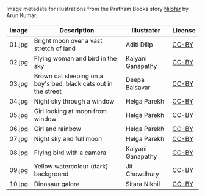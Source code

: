 Image metadata for illustrations from the Pratham Books story [Nilofar](https://storyweaver.org.in/stories/5206-nilofar) by Arun Kumar.

Image | Description | Illustrator | License
----- | ----------- | ----------- | -------
01.jpg | Bright moon over a vast stretch of land | Aditi Dilip | [CC-BY](https://creativecommons.org/licenses/by/4.0/)
02.jpg | Flying woman and bird in the sky | Kalyani Ganapathy | [CC-BY](https://creativecommons.org/licenses/by/4.0/)
03.jpg | Brown cat sleeping on a boy's bed, black cats out in the street | Deepa Balsavar | [CC-BY](https://creativecommons.org/licenses/by/4.0/)
04.jpg | Night sky through a window | Helga Parekh | [CC-BY](https://creativecommons.org/licenses/by/4.0/)
05.jpg | Girl looking at moon from window | Helga Parekh | [CC-BY](https://creativecommons.org/licenses/by/4.0/)
06.jpg | Girl and rainbow | Helga Parekh | [CC-BY](https://creativecommons.org/licenses/by/4.0/)
07.jpg | Night sky and full moon | Helga Parekh | [CC-BY](https://creativecommons.org/licenses/by/4.0/)
08.jpg | Flying bird with a camera  | Kalyani Ganapathy | [CC-BY](https://creativecommons.org/licenses/by/4.0/)
09.jpg | Yellow watercolour (dark) background  | Jit Chowdhury | [CC-BY](https://creativecommons.org/licenses/by/4.0/)
10.jpg | Dinosaur galore | Sitara Nikhil | [CC-BY](https://creativecommons.org/licenses/by/4.0/)
